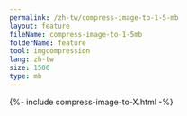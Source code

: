 ```yaml
---
permalink: /zh-tw/compress-image-to-1-5-mb
layout: feature
fileName: compress-image-to-1-5mb
folderName: feature
tool: imgcompression
lang: zh-tw
size: 1500
type: mb
---
```


{%- include compress-image-to-X.html -%}
